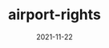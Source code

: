 ---
title: Sustainable fishing
title: airport-rights
date: '2021-11-22'
video: 'https://youtu.be/VuQ23mhyBV8'
name: 'name field'
bottomSections: []
layout: PostLayout

name: AlertSection
label: Alert Section
groups:
  - sectionComponent
fields:
  - type: text
    name: body
---